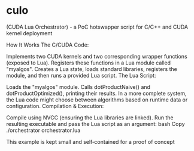 # culo
(CUDA Lua Orchestrator) - a PoC hotswapper script for C/C++ and CUDA kernel deployment


How It Works
The C/CUDA Code:

Implements two CUDA kernels and two corresponding wrapper functions (exposed to Lua).
Registers these functions in a Lua module called "myalgos".
Creates a Lua state, loads standard libraries, registers the module, and then runs a provided Lua script.
The Lua Script:

Loads the "myalgos" module.
Calls dotProductNaive() and dotProductOptimized(), printing their results.
In a more complete system, the Lua code might choose between algorithms based on runtime data or configuration.
Compilation & Execution:

Compile using NVCC (ensuring the Lua libraries are linked).
Run the resulting executable and pass the Lua script as an argument:
bash
Copy
./orchestrator orchestrator.lua


This example is kept small and self‑contained for a proof of concept
